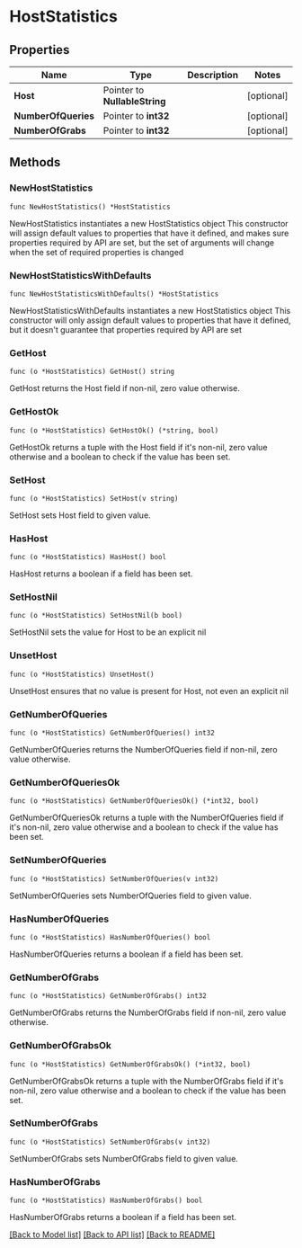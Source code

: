 # HostStatistics

## Properties

Name | Type | Description | Notes
------------ | ------------- | ------------- | -------------
**Host** | Pointer to **NullableString** |  | [optional] 
**NumberOfQueries** | Pointer to **int32** |  | [optional] 
**NumberOfGrabs** | Pointer to **int32** |  | [optional] 

## Methods

### NewHostStatistics

`func NewHostStatistics() *HostStatistics`

NewHostStatistics instantiates a new HostStatistics object
This constructor will assign default values to properties that have it defined,
and makes sure properties required by API are set, but the set of arguments
will change when the set of required properties is changed

### NewHostStatisticsWithDefaults

`func NewHostStatisticsWithDefaults() *HostStatistics`

NewHostStatisticsWithDefaults instantiates a new HostStatistics object
This constructor will only assign default values to properties that have it defined,
but it doesn't guarantee that properties required by API are set

### GetHost

`func (o *HostStatistics) GetHost() string`

GetHost returns the Host field if non-nil, zero value otherwise.

### GetHostOk

`func (o *HostStatistics) GetHostOk() (*string, bool)`

GetHostOk returns a tuple with the Host field if it's non-nil, zero value otherwise
and a boolean to check if the value has been set.

### SetHost

`func (o *HostStatistics) SetHost(v string)`

SetHost sets Host field to given value.

### HasHost

`func (o *HostStatistics) HasHost() bool`

HasHost returns a boolean if a field has been set.

### SetHostNil

`func (o *HostStatistics) SetHostNil(b bool)`

 SetHostNil sets the value for Host to be an explicit nil

### UnsetHost
`func (o *HostStatistics) UnsetHost()`

UnsetHost ensures that no value is present for Host, not even an explicit nil
### GetNumberOfQueries

`func (o *HostStatistics) GetNumberOfQueries() int32`

GetNumberOfQueries returns the NumberOfQueries field if non-nil, zero value otherwise.

### GetNumberOfQueriesOk

`func (o *HostStatistics) GetNumberOfQueriesOk() (*int32, bool)`

GetNumberOfQueriesOk returns a tuple with the NumberOfQueries field if it's non-nil, zero value otherwise
and a boolean to check if the value has been set.

### SetNumberOfQueries

`func (o *HostStatistics) SetNumberOfQueries(v int32)`

SetNumberOfQueries sets NumberOfQueries field to given value.

### HasNumberOfQueries

`func (o *HostStatistics) HasNumberOfQueries() bool`

HasNumberOfQueries returns a boolean if a field has been set.

### GetNumberOfGrabs

`func (o *HostStatistics) GetNumberOfGrabs() int32`

GetNumberOfGrabs returns the NumberOfGrabs field if non-nil, zero value otherwise.

### GetNumberOfGrabsOk

`func (o *HostStatistics) GetNumberOfGrabsOk() (*int32, bool)`

GetNumberOfGrabsOk returns a tuple with the NumberOfGrabs field if it's non-nil, zero value otherwise
and a boolean to check if the value has been set.

### SetNumberOfGrabs

`func (o *HostStatistics) SetNumberOfGrabs(v int32)`

SetNumberOfGrabs sets NumberOfGrabs field to given value.

### HasNumberOfGrabs

`func (o *HostStatistics) HasNumberOfGrabs() bool`

HasNumberOfGrabs returns a boolean if a field has been set.


[[Back to Model list]](../README.md#documentation-for-models) [[Back to API list]](../README.md#documentation-for-api-endpoints) [[Back to README]](../README.md)



